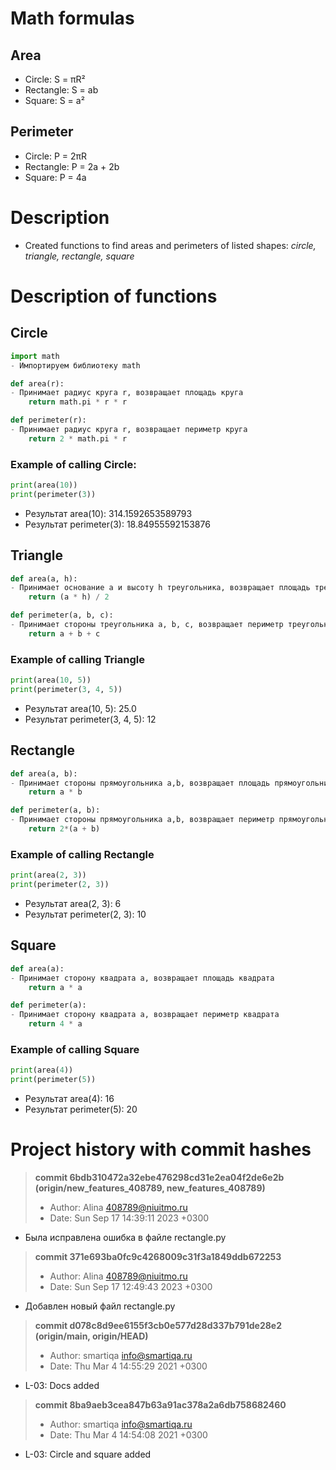# Math formulas
## Area
- Circle: S = πR²
- Rectangle: S = ab
- Square: S = a²

## Perimeter
- Circle: P = 2πR
- Rectangle: P = 2a + 2b
- Square: P = 4a
# Description
- Created functions to find areas and perimeters of listed shapes: _circle, triangle, rectangle, square_
# Description of functions
## Circle
```python
import math
- Импортируем библиотеку math

def area(r):
- Принимает радиус круга r, возвращает площадь круга
    return math.pi * r * r

def perimeter(r):
- Принимает радиус круга r, возвращает периметр круга
    return 2 * math.pi * r
```
### Example of calling Circle:
```python
print(area(10))
print(perimeter(3))

```
- Результат area(10): 314.1592653589793
- Результат perimeter(3): 18.84955592153876

## Triangle
```python
def area(a, h):
- Принимает основание a и высоту h треугольника, возвращает площадь треугольника
    return (a * h) / 2 

def perimeter(a, b, c):
- Принимает стороны треугольника a, b, c, возвращает периметр треугольника
    return a + b + c
```
### Example of calling Triangle
```python
print(area(10, 5))
print(perimeter(3, 4, 5))
```
- Результат area(10, 5): 25.0
- Результат perimeter(3, 4, 5): 12

## Rectangle
```python
def area(a, b):
- Принимает стороны прямоугольника a,b, возвращает площадь прямоугольника
    return a * b 

def perimeter(a, b):
- Принимает стороны прямоугольника a,b, возвращает периметр прямоугольника
    return 2*(a + b)
```
### Example of calling Rectangle
```python
print(area(2, 3))
print(perimeter(2, 3))
```
- Результат area(2, 3): 6
- Результат perimeter(2, 3): 10

## Square
```python
def area(a):
- Принимает сторону квадрата a, возвращает площадь квадрата
    return a * a

def perimeter(a):
- Принимает сторону квадрата a, возвращает периметр квадрата
    return 4 * a
```
### Example of calling Square

```python
print(area(4))
print(perimeter(5))
```
- Результат area(4): 16
- Результат perimeter(5): 20

# Project history with commit hashes
> __commit 6bdb310472a32ebe476298cd31e2ea04f2de6e2b (origin/new_features_408789, new_features_408789)__
> - Author: Alina <408789@niuitmo.ru>
> - Date:   Sun Sep 17 14:39:11 2023 +0300
> 
- Была исправлена ошибка в файле rectangle.py

> __commit 371e693ba0fc9c4268009c31f3a1849ddb672253__
> - Author: Alina <408789@niuitmo.ru>
> - Date:   Sun Sep 17 12:49:43 2023 +0300
>
- Добавлен новый файл rectangle.py

> __commit d078c8d9ee6155f3cb0e577d28d337b791de28e2 (origin/main, origin/HEAD)__
> - Author: smartiqa <info@smartiqa.ru>
> - Date:   Thu Mar 4 14:55:29 2021 +0300
>
- L-03: Docs added

> __commit 8ba9aeb3cea847b63a91ac378a2a6db758682460__
> - Author: smartiqa <info@smartiqa.ru>
> - Date:   Thu Mar 4 14:54:08 2021 +0300
>
- L-03: Circle and square added
